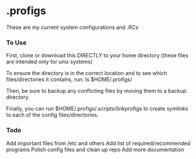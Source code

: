 # .profigs
These are my current system configurations and .RCs


### To Use
First, clone or download this DIRECTLY to your home directory (these files are intended only for unix systems)

To ensure the directory is in the correct location and to see which
files/directories it contains, run: ls $HOME/.profigs/

Then, be sure to backup any conflicting files by moving them to a
backup directory.

Finally, you can run $HOME/.profigs/.scripts/linkprofigs to create
symlinks to each of the config files/directories.


### Todo
Add important files from /etc and others
Add list of required/recommended programs
Polish config files and clean up repo
Add more documentation
